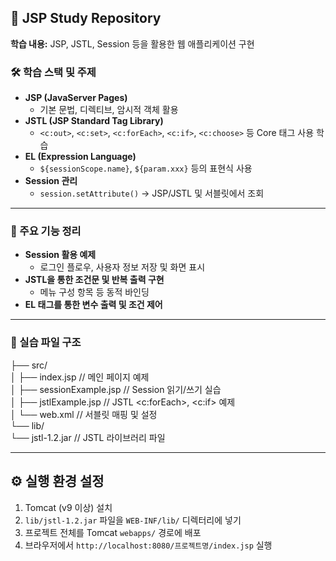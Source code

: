 ## 📘 JSP Study Repository

**학습 내용:** JSP, JSTL, Session 등을 활용한 웹 애플리케이션 구현

### 🛠️ 학습 스택 및 주제

- **JSP (JavaServer Pages)**  
  - 기본 문법, 디렉티브, 암시적 객체 활용  
- **JSTL (JSP Standard Tag Library)**  
  - `<c:out>`, `<c:set>`, `<c:forEach>`, `<c:if>`, `<c:choose>` 등 Core 태그 사용 학습
- **EL (Expression Language)**  
  - `${sessionScope.name}`, `${param.xxx}` 등의 표현식 사용
- **Session 관리**  
  - `session.setAttribute()` → JSP/JSTL 및 서블릿에서 조회

---

### 🧩 주요 기능 정리

- **Session 활용 예제**  
  - 로그인 플로우, 사용자 정보 저장 및 화면 표시
- **JSTL을 통한 조건문 및 반복 출력 구현**  
  - 메뉴 구성 항목 등 동적 바인딩
- **EL 태그를 통한 변수 출력 및 조건 제어**  

---

### 📝 실습 파일 구조  

├── src/  
│ ├── index.jsp // 메인 페이지 예제   
│ ├── sessionExample.jsp // Session 읽기/쓰기 실습   
│ ├── jstlExample.jsp // JSTL <c:forEach>, <c:if> 예제   
│ └── web.xml // 서블릿 매핑 및 설정   
└── lib/   
└── jstl-1.2.jar // JSTL 라이브러리 파일  
  
---


## ⚙️ 실행 환경 설정

1. Tomcat (v9 이상) 설치  
2. `lib/jstl-1.2.jar` 파일을 `WEB-INF/lib/` 디렉터리에 넣기  
3. 프로젝트 전체를 Tomcat `webapps/` 경로에 배포  
4. 브라우저에서 `http://localhost:8080/프로젝트명/index.jsp` 실행
